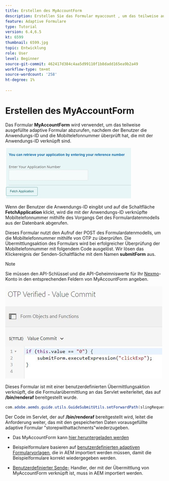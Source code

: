 ```yaml
---
title: Erstellen des MyAccountForm
description: Erstellen Sie das Formular myaccount , um das teilweise ausgefüllte Formular bei erfolgreicher Überprüfung der Anwendungs-ID und Telefonnummer abzurufen.
feature: Adaptive Formulare
type: Tutorial
version: 6.4,6.5
kt: 6599
thumbnail: 6599.jpg
topic: Entwicklung
role: User
level: Beginner
source-git-commit: 462417d384c4aa5d99110f1b8dadd165ea9b2a49
workflow-type: tm+mt
source-wordcount: '258'
ht-degree: 1%

---
```




# Erstellen des MyAccountForm

Das Formular **MyAccountForm** wird verwendet, um das teilweise ausgefüllte adaptive Formular abzurufen, nachdem der Benutzer die Anwendungs-ID und die Mobiltelefonnummer überprüft hat, die mit der Anwendungs-ID verknüpft sind.

![Mein Kontoformular](assets/6599.JPG)

Wenn der Benutzer die Anwendungs-ID eingibt und auf die Schaltfläche **FetchApplication** klickt, wird die mit der Anwendungs-ID verknüpfte Mobiltelefonnummer mithilfe des Vorgangs Get des Formulardatenmodells aus der Datenbank abgerufen.

Dieses Formular nutzt den Aufruf der POST des Formulardatenmodells, um die Mobiltelefonnummer mithilfe von OTP zu überprüfen. Die Übermittlungsaktion des Formulars wird bei erfolgreicher Überprüfung der Mobiltelefonnummer mit folgendem Code ausgelöst. Wir lösen das Klickereignis der Senden-Schaltfläche mit dem Namen **submitForm** aus.

>[!NOTE]
> Sie müssen den API-Schlüssel und die API-Geheimniswerte für Ihr [Nexmo](https://dashboard.nexmo.com/)-Konto in den entsprechenden Feldern von MyAccountForm angeben.

![Trigger-submit](assets/trigger-submit.JPG)



Dieses Formular ist mit einer benutzerdefinierten Übermittlungsaktion verknüpft, die die Formularübermittlung an das Servlet weiterleitet, das auf **/bin/renderaf** bereitgestellt wurde.

```java
com.adobe.aemds.guide.utils.GuideSubmitUtils.setForwardPath(slingRequest,"/bin/renderaf",null,null);
```

Der Code im Servlet, der auf **/bin/renderaf** bereitgestellt wird, leitet die Anforderung weiter, das mit den gespeicherten Daten vorausgefüllte adaptive Formular &quot;storepwithattachments&quot;wiederzugeben.


* Das MyAccountForm kann [hier heruntergeladen werden](assets/my-account-form.zip)

* Beispielformulare basieren auf [benutzerdefinierten adaptiven Formularvorlagen](assets/custom-template-with-page-component.zip), die in AEM importiert werden müssen, damit die Beispielformulare korrekt wiedergegeben werden.

* [Benutzerdefinierter Sende-](assets/custom-submit-my-account-form.zip) Handler, der mit der Übermittlung von MyAccountForm verknüpft ist, muss in AEM importiert werden.
